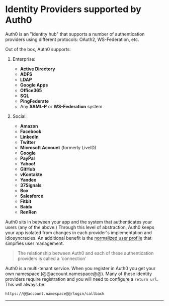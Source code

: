 # Identity Providers supported by Auth0

Auth0 is an "identity hub" that supports a number of authentication providers using different protocols: OAuth2, WS-Federation, etc. 

Out of the box, Auth0 supports:

1. Enterprise: 
	* __Active Directory__ 
	* __ADFS__
	* __LDAP__
	* __Google Apps__
	* __Office365__
	* __SQL__
	* __PingFederate__
	* Any __SAML-P__ or __WS-Federation__ system

2. Social: 
	* __Amazon__
	* __Facebook__
	* __LinkedIn__
	* __Twitter__
	* __Microsoft Account__ (formerly LiveID)
	* __Google__
	* __PayPal__
	* __Yahoo!__
	* __GitHub__
	* __vKontakte__
	* __Yandex__
	* __37Signals__
	* __Box__
	* __Salesforce__
	* __Fitbit__
	* __Baidu__
	* __RenRen__


Auth0 sits in between your app and the system that authenticates your users (any of the above.) Through this level of abstraction, Auth0 keeps your app isolated from changes in each provider's implementation and idiosyncracies. An additional benefit is the [normalized user profile](user-profile) that simpifies user management.

> The relationship between Auth0 and each of these authentication providers is called a 'connection'

Auth0 is a multi-tenant service. When you register in Auth0 you get your own namespace (@@account.namespace@@). Many of these identity providers require registration and you will need to configure a `return url`. This will always be:

	https://@@account.namespace@@/login/callback

---
